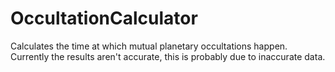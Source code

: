 # OccultationCalculator
Calculates the time at which mutual planetary occultations happen.
Currently the results aren't accurate, this is probably due to inaccurate data.
